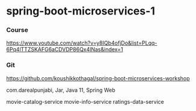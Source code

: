 # spring-boot-microservices-1

### Course
https://www.youtube.com/watch?v=y8IQb4ofjDo&list=PLqq-6Pq4lTTZSKAFG6aCDVDP86Qx4lNas&index=1

### Git
https://github.com/koushikkothagal/spring-boot-microservices-workshop

com.darealpunjabi, Jar, Java 11, Spring Web

movie-catalog-service
movie-info-service
ratings-data-service
